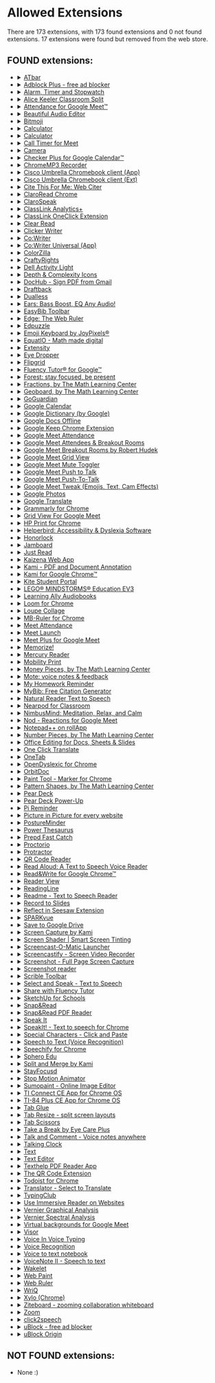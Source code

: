 # Allowed Extensions
There are 173 extensions, with 173 found extensions and 0 not found extensions. 17 extensions were found but removed from the web store.

## FOUND extensions:

- <details>
  <summary><a target="_blank" rel="noopener noreferrer" href="https://chrome.google.com/webstore/detail/atbar/lihjlachbdicbhpalgegcgknkbmjhicl">ATbar</a></summary>

  Accessibility toolbar
  </details>

- <details>
  <summary><a target="_blank" rel="noopener noreferrer" href="https://chrome.google.com/webstore/detail/adblock-plus-free-ad-bloc/cfhdojbkjhnklbpkdaibdccddilifddb">Adblock Plus - free ad blocker</a></summary>

  Block YouTube™ ads, pop-ups & fight malware!
  </details>

- <details>
  <summary><a target="_blank" rel="noopener noreferrer" href="https://chrome.google.com/webstore/detail/alarm-timer-and-stopwatch/jgpddkifkljmnfahlaofmjdeempjbpke">Alarm, Timer and Stopwatch</a></summary>

  A powerful alarm extension that supports multiple timers and stopwatches with five to ten-minute snooze.
  </details>

- <details>
  <summary><a target="_blank" rel="noopener noreferrer" href="https://chrome.google.com/webstore/detail/alice-keeler-classroom-sp/ifkgpacemihiplnocjocpgmoiefcojik">Alice Keeler Classroom Split</a></summary>

  Have your students install this extension to allow students to have their Google Classroom directions side by side with their work
  </details>

- <details>
  <summary><a target="_blank" rel="noopener noreferrer" href="https://chrome.google.com/webstore/detail/attendance-for-google-mee/fdnipcdebaagjpicpbkildmcefflobhn">Attendance for Google Meet™</a></summary>

  Simple way to take attendance on Google Meet™
  </details>

- <details>
  <summary><a target="_blank" rel="noopener noreferrer" href="https://chrome.google.com/webstore/detail/beautiful-audio-editor/okiblndpcefmebnkjnjfplijnelbcjmm">Beautiful Audio Editor</a></summary>

  The in-browser, multi-track audio editor for Desktop and mobile. Make podcasts, mixes, and more.
  </details>

- <details>
  <summary><a target="_blank" rel="noopener noreferrer" href="https://chrome.google.com/webstore/detail/bitmoji/bfgdeiadkckfbkeigkoncpdieiiefpig">Bitmoji</a></summary>

  Use Bitmoji anywhere on web!
  </details>

- <details>
  <summary><a target="_blank" rel="noopener noreferrer" href="https://chrome.google.com/webstore/detail/calculator/hcpbdjanfepobbkbnhmalalmfdmikmbe">Calculator</a></summary>

  A simple calculator that remembers your last calculation. You can close it at any time and reopen it without losing your work.
  </details>

- <details>
  <summary><a target="_blank" rel="noopener noreferrer" href="https://chrome.google.com/webstore/detail/calculator/joodangkbfjnajiiifokapkpmhfnpleo">Calculator</a></summary>

  A calculator with 29-functions for basic arithmetic, algebra, trigonometry and discrete math.…
  </details>

- <details>
  <summary><a target="_blank" rel="noopener noreferrer" href="https://chrome.google.com/webstore/detail/call-timer-for-meet/pappcjmimkmjekiaiedkhfogpclanicb">Call Timer for Meet</a></summary>

  This extension add a timer in your Meet calls.
  </details>

- <details>
  <summary><a target="_blank" rel="noopener noreferrer" href="https://chrome.google.com/webstore/detail/camera/hfhhnacclhffhdffklopdkcgdhifgngh">Camera</a></summary>

  Take photos and record videos with your camera.
  </details>

- <details>
  <summary><a target="_blank" rel="noopener noreferrer" href="https://chrome.google.com/webstore/detail/checker-plus-for-google-c/hkhggnncdpfibdhinjiegagmopldibha">Checker Plus for Google Calendar™</a></summary>

  See your next events, get meeting notifications and snooze events without opening the Google Calendar page!
  </details>

- <details>
  <summary><a target="_blank" rel="noopener noreferrer" href="https://chrome.google.com/webstore/detail/chromemp3-recorder/iipifbplbkfglpemmbhmaijjlknkaiih">ChromeMP3 Recorder</a></summary>

  A free voice recording app that dramatically simplifies the task of recording spoken responses in language instruction and testing.
  </details>

- <details>
  <summary><a target="_blank" rel="noopener noreferrer" href="https://chrome.google.com/webstore/detail/cisco-umbrella-chromebook/cpnjigmgeapagmdimmoenaghmhilodfg">Cisco Umbrella Chromebook client (App)</a></summary>

  Cisco Umbrella Chromebook client protects users by blocking malicious requests and helps admins to filter in-appropriate domains.
  </details>

- <details>
  <summary><a target="_blank" rel="noopener noreferrer" href="https://chrome.google.com/webstore/detail/cisco-umbrella-chromebook/jcdhmojfecjfmbdpchihbeilohgnbdci">Cisco Umbrella Chromebook client (Ext)</a></summary>

  Cisco Umbrella Chromebook client protects users by blocking malicious requests and helps admins to filter in-appropriate domains.
  </details>

- <details>
  <summary><a target="_blank" rel="noopener noreferrer" href="https://chrome.google.com/webstore/detail/cite-this-for-me-web-cite/nnnmhgkokpalnmbeighfomegjfkklkle">Cite This For Me: Web Citer</a></summary>

  Automatically create website citations in the APA, MLA, Chicago, or Harvard referencing styles at the click of a button.
  </details>

- <details>
  <summary><a target="_blank" rel="noopener noreferrer" href="https://chrome.google.com/webstore/detail/claroread-chrome/ifgehbglgmidafhhdcopacejknmcmhcd">ClaroRead Chrome</a></summary>

  Speaks aloud text in web pages
  </details>

- <details>
  <summary><a target="_blank" rel="noopener noreferrer" href="https://chrome.google.com/webstore/detail/clarospeak/fblbeibikalffoohjpiojmpmmndpkeii">ClaroSpeak</a></summary>

  A simple text-to-speech reader with editing, proofing, speaking dictionary, color changing and word prediction.
  </details>

- <details>
  <summary><a target="_blank" rel="noopener noreferrer" href="https://chrome.google.com/webstore/detail/classlink-analytics+/ihidolefpgnimlmgfljonacidpkmbhcl">ClassLink Analytics+</a></summary>

  Collects usage data from school-managed devices or accounts for district administrative analytics.
  </details>

- <details>
  <summary><a target="_blank" rel="noopener noreferrer" href="https://chrome.google.com/webstore/detail/classlink-oneclick-extens/jgfbgkjjlonelmpenhpfeeljjlcgnkpe">ClassLink OneClick Extension</a></summary>

  ClassLink OneClick Extension
  </details>

- <details>
  <summary><a target="_blank" rel="noopener noreferrer" href="https://chrome.google.com/webstore/detail/clear-read/kpipjgdapccmpkgipfikeajoopjbcgam">Clear Read</a></summary>

  Immersive reading mode
  </details>

- <details>
  <summary><a target="_blank" rel="noopener noreferrer" href="https://chrome.google.com/webstore/detail/clicker-writer/egafnampmliponcnbihdbmdblmfgfhac">Clicker Writer</a></summary>

  Develop students’ writing skills and build struggling writers’ confidence with Clicker Writer - the writing tool that provides…
  </details>

- <details>
  <summary><a target="_blank" rel="noopener noreferrer" href="https://chrome.google.com/webstore/detail/cowriter/ifajfiofeifbbhbionejdliodenmecna">Co:Writer</a></summary>

  Word prediction that is grammar smart and inventive spelling aware. Speech recognition allows you to speak it, and we'll write it.
  </details>

- <details>
  <summary><a target="_blank" rel="noopener noreferrer" href="https://chrome.google.com/webstore/detail/cowriter-universal-app/lahlmdogjpblkonckkgbljegkiijjbag">Co:Writer Universal (App)</a></summary>

  Word prediction that is grammar smart and inventive spelling aware. Speech recognition allows you to speak it, and we'll write it.
  </details>

- <details>
  <summary><a target="_blank" rel="noopener noreferrer" href="https://chrome.google.com/webstore/detail/colorzilla/bhlhnicpbhignbdhedgjhgdocnmhomnp">ColorZilla</a></summary>

  Advanced Eyedropper, Color Picker, Gradient Generator and other colorful goodies
  </details>

- <details>
  <summary><a target="_blank" rel="noopener noreferrer" href="https://chrome.google.com/webstore/detail/craftyrights/nlbijchkgbnfcjliaplbphhehaalgild">CraftyRights</a></summary>

  Forces all Google Image searches to be for images free of copyright restrictions
  </details>

- <details>
  <summary><a target="_blank" rel="noopener noreferrer" href="https://chrome.google.com/webstore/detail/dell-activity-light/klhphccnhmdlnljpdljjhehlmplnmini">Dell Activity Light</a></summary>

  control the LED light on Dell chromebook
  </details>

- <details>
  <summary><a target="_blank" rel="noopener noreferrer" href="https://chrome.google.com/webstore/detail/depth-complexity-icons/ddceffbchnkibcdnbpfjollegnegcjlj">Depth & Complexity Icons</a></summary>

  Quick launch Depth & Complexity Icons
  </details>

- <details>
  <summary><a target="_blank" rel="noopener noreferrer" href="https://www.crx4chrome.com/extensions/mjgcgnfikekladnkhnimljcalfibijha">DocHub - Sign PDF from Gmail</a></summary>

  Sign and edit PDF documents
  </details>

- <details>
  <summary><a target="_blank" rel="noopener noreferrer" href="https://chrome.google.com/webstore/detail/draftback/nnajoiemfpldioamchanognpjmocgkbg">Draftback</a></summary>

  The archaeology of great writing
  </details>

- <details>
  <summary><a target="_blank" rel="noopener noreferrer" href="https://chrome.google.com/webstore/detail/dualless/bgdpkilkheacbboffppjgceiplijhfpd">Dualless</a></summary>

  Dualless - For those who don't have dual monitor.
  </details>

- <details>
  <summary><a target="_blank" rel="noopener noreferrer" href="https://chrome.google.com/webstore/detail/ears-bass-boost-eq-any-au/nfdfiepdkbnoanddpianalelglmfooik">Ears: Bass Boost, EQ Any Audio!</a></summary>

  EQ any audio you find on the web, live! Crank the bass, dim the highs, up the vocals: all with Ears!
  </details>

- <details>
  <summary><a target="_blank" rel="noopener noreferrer" href="https://chrome.google.com/webstore/detail/easybib-toolbar/hmffdimoneaieldiddcmajhbjijmnggi">EasyBib Toolbar</a></summary>

  Cite web sites with one click using the EasyBib Toolbar and receive advice on the credibility of the web site you're citing.
  </details>

- <details>
  <summary><a target="_blank" rel="noopener noreferrer" href="https://chrome.google.com/webstore/detail/edge-the-web-ruler/njlkegdphefeellhaongiopcfgcinikh">Edge: The Web Ruler</a></summary>

  Edge is an on-screen ruler that supports multiple units, horizontal & vertical orientation, and looks like a native application.
  </details>

- <details>
  <summary><a target="_blank" rel="noopener noreferrer" href="https://chrome.google.com/webstore/detail/edpuzzle/oligonmocnihangdjlloenpndnniikol">Edpuzzle</a></summary>

  Adds an Edpuzzle button next to YouTube™ videos to quickly start editing them in Edpuzzle
  </details>

- <details>
  <summary><a target="_blank" rel="noopener noreferrer" href="https://chrome.google.com/webstore/detail/emoji-keyboard-by-joypixe/ipdjnhgkpapgippgcgkfcbpdpcgifncb">Emoji Keyboard by JoyPixels®</a></summary>

  The world's leading emoji keyboard for Chrome. Now Unicode 13.1 compatible!
  </details>

- <details>
  <summary><a target="_blank" rel="noopener noreferrer" href="https://chrome.google.com/webstore/detail/equatio-math-made-digital/hjngolefdpdnooamgdldlkjgmdcmcjnc">EquatIO - Math made digital</a></summary>

  Easily create mathematical equations, formulas and quizzes. Intuitively type or handwrite, with no tricky math code to learn.
  </details>

- <details>
  <summary><a target="_blank" rel="noopener noreferrer" href="https://chrome.google.com/webstore/detail/extensity/jjmflmamggggndanpgfnpelongoepncg">Extensity</a></summary>

  Quickly enable/disable Google Chrome extensions
  </details>

- <details>
  <summary><a target="_blank" rel="noopener noreferrer" href="https://chrome.google.com/webstore/detail/eye-dropper/hmdcmlfkchdmnmnmheododdhjedfccka">Eye Dropper</a></summary>

  Eye Dropper is open source extension which allows you to pick colors from web pages, color picker and your personal color history.
  </details>

- <details>
  <summary><a target="_blank" rel="noopener noreferrer" href="https://chrome.google.com/webstore/detail/flipgrid/nijejdnikeoaldbcboagjlibadkabiae">Flipgrid</a></summary>

  Easily access Flipgrid from any browser window.
  </details>

- <details>
  <summary><a target="_blank" rel="noopener noreferrer" href="https://chrome.google.com/webstore/detail/fluency-tutor%C2%AE-for-google/ejajakfhhhhkifioabcekjjlhpoiijfa">Fluency Tutor® for Google™</a></summary>

  Fluency Tutor® for Google™ helps busy teachers bring struggling readers up to speed.
  </details>

- <details>
  <summary><a target="_blank" rel="noopener noreferrer" href="https://chrome.google.com/webstore/detail/forest-stay-focused-be-pr/kjacjjdnoddnpbbcjilcajfhhbdhkpgk">Forest: stay focused, be present</a></summary>

  Stay focused in a pleasant way.
  </details>

- <details>
  <summary><a target="_blank" rel="noopener noreferrer" href="https://chrome.google.com/webstore/detail/fractions-by-the-math-lea/ggebicodjlnlcnlnfmbnhihkmoblhmio">Fractions, by The Math Learning Center</a></summary>

  Fractions lets students use a bar or circle to represent fractions.
  </details>

- <details>
  <summary><a target="_blank" rel="noopener noreferrer" href="https://chrome.google.com/webstore/detail/geoboard-by-the-math-lear/gaakmmdiopnmcenkojohldanladpajak">Geoboard, by The Math Learning Center</a></summary>

  Geoboard is a tool for exploring a variety of mathematical topics introduced in the elementary and middle grades.
  </details>

- <details>
  <summary><a target="_blank" rel="noopener noreferrer" href="https://github.com/getsentry/sentry-javascript/issues/2210#issuecomment-716943611">GoGuardian</a></summary>

  Unlisted HTML content blocker and manager for GoGuardian
  </details>

- <details>
  <summary><a target="_blank" rel="noopener noreferrer" href="https://www.crx4chrome.com/extensions/gmbgaklkmjakoegficnlkhebmhkjfich">Google Calendar</a></summary>

  Quick overview of your Google Calendar with one-click access to locations & documents
  </details>

- <details>
  <summary><a target="_blank" rel="noopener noreferrer" href="https://chrome.google.com/webstore/detail/google-dictionary-by-goog/mgijmajocgfcbeboacabfgobmjgjcoja">Google Dictionary (by Google)</a></summary>

  View definitions easily as you browse the web.
  </details>

- <details>
  <summary><a target="_blank" rel="noopener noreferrer" href="https://chrome.google.com/webstore/detail/google-docs-offline/ghbmnnjooekpmoecnnnilnnbdlolhkhi">Google Docs Offline</a></summary>

  Edit, create, and view your documents, spreadsheets, and presentations — all without internet access.
  </details>

- <details>
  <summary><a target="_blank" rel="noopener noreferrer" href="https://chrome.google.com/webstore/detail/google-keep-chrome-extens/lpcaedmchfhocbbapmcbpinfpgnhiddi">Google Keep Chrome Extension</a></summary>

  Save to Google Keep in a single click!
  </details>

- <details>
  <summary><a target="_blank" rel="noopener noreferrer" href="https://www.crx4chrome.com/extensions/fkdjflnaggakjamjkmimcofefhppfljd">Google Meet Attendance</a></summary>

  A simple(r) way to record who attended a Google Meet session
  </details>

- <details>
  <summary><a target="_blank" rel="noopener noreferrer" href="https://chrome.google.com/webstore/detail/google-meet-attendees-bre/olmgpgbhojeoalaimckcpgkadjkejacl">Google Meet Attendees & Breakout Rooms</a></summary>

  Easily get everyone attending a Google Meet and compare them to a list, create groups and more
  </details>

- <details>
  <summary><a target="_blank" rel="noopener noreferrer" href="https://chrome.google.com/webstore/detail/google-meet-breakout-room/kogfdlbehkaeoafmgaecphlnhohpabig">Google Meet Breakout Rooms by Robert Hudek</a></summary>

  Completely Free and your Data is Private. Google Classroom integration, Slider Control, Nicknames, Help tutorials
  </details>

- <details>
  <summary><a target="_blank" rel="noopener noreferrer" href="https://chrome.google.com/webstore/detail/google-meet-grid-view/kklailfgofogmmdlhgmjgenehkjoioip">Google Meet Grid View</a></summary>

  Adds a toggle to use a grid layout in Google Meets
  </details>

- <details>
  <summary><a target="_blank" rel="noopener noreferrer" href="https://chrome.google.com/webstore/detail/google-meet-mute-toggler/fkdppolbkpdoebdhflolnnkeiaoblfjc">Google Meet Mute Toggler</a></summary>

  For muting and unmuting Google Meet from the extension icon.
  </details>

- <details>
  <summary><a target="_blank" rel="noopener noreferrer" href="https://chrome.google.com/webstore/detail/google-meet-push-to-talk/lmbeadglfeffhemaffjdgfbgmiggafkg">Google Meet Push to Talk</a></summary>

  Enable push to talk functionality in Google Meet
  </details>

- <details>
  <summary><a target="_blank" rel="noopener noreferrer" href="https://chrome.google.com/webstore/detail/google-meet-push-to-talk/pgpidfocdapogajplhjofamgeboonmmj">Google Meet Push-To-Talk</a></summary>

  Hold <space> in Google Meet to talk instead of fumbling around trying to mute and unmute
  </details>

- <details>
  <summary><a target="_blank" rel="noopener noreferrer" href="https://chrome.google.com/webstore/detail/google-meet-tweak-emojis/dakebdbeofhmlnmjlmhjdmmjmfohiicn">Google Meet Tweak (Emojis, Text, Cam Effects)</a></summary>

  Send emojis, Text Overlay, Cam Effects and layout tweaks in Google Meet + record meetings with Zoomcorder
  </details>

- <details>
  <summary><a target="_blank" rel="noopener noreferrer" href="https://www.crx4chrome.com/extensions/hcglmfcclpfgljeaiahehebeoaiicbko">Google Photos</a></summary>

  Store, search, and share a lifetime of photos
  </details>

- <details>
  <summary><a target="_blank" rel="noopener noreferrer" href="https://chrome.google.com/webstore/detail/google-translate/aapbdbdomjkkjkaonfhkkikfgjllcleb">Google Translate</a></summary>

  View translations easily as you browse the web. By the Google Translate team.
  </details>

- <details>
  <summary><a target="_blank" rel="noopener noreferrer" href="https://chrome.google.com/webstore/detail/grammarly-for-chrome/kbfnbcaeplbcioakkpcpgfkobkghlhen">Grammarly for Chrome</a></summary>

  Write your best with Grammarly for Chrome.
  </details>

- <details>
  <summary><a target="_blank" rel="noopener noreferrer" href="https://chrome.google.com/webstore/detail/grid-view-for-google-meet/mbehpgfjageeapmbabpkdlcmdkggabal">Grid View For Google Meet</a></summary>

  Adds a toggle to use a grid layout in Google Meets
  </details>

- <details>
  <summary><a target="_blank" rel="noopener noreferrer" href="https://www.crx4chrome.com/extensions/cjanmonomjogheabiocdamfpknlpdehm">HP Print for Chrome</a></summary>

  Easy printing on your HP printers
  </details>

- <details>
  <summary><a target="_blank" rel="noopener noreferrer" href="https://chrome.google.com/webstore/detail/helperbird-accessibility/ahmapmilbkfamljbpgphfndeemhnajme">Helperbird: Accessibility & Dyslexia Software</a></summary>

  Over 32 accessibility & productivity features built to help with reading and writing on the web, in class, at work, or at home.
  </details>

- <details>
  <summary><a target="_blank" rel="noopener noreferrer" href="https://chrome.google.com/webstore/detail/honorlock/hnbmpkmhjackfpkpcbapafmpepgmmddc">Honorlock</a></summary>

  Honorlock Chrome Extension
  </details>

- <details>
  <summary><a target="_blank" rel="noopener noreferrer" href="https://chrome.google.com/webstore/detail/jamboard/ihacalceahhliihnhclmjjghadnhhnoc">Jamboard</a></summary>

  Create and edit Jams
  </details>

- <details>
  <summary><a target="_blank" rel="noopener noreferrer" href="https://chrome.google.com/webstore/detail/just-read/dgmanlpmmkibanfdgjocnabmcaclkmod">Just Read</a></summary>

  A feature-packed, customizable reader extension.
  </details>

- <details>
  <summary><a target="_blank" rel="noopener noreferrer" href="https://chrome.google.com/webstore/detail/kaizena-web-app/lhiccpgcnopcjjdobhoddnplkebplfaj">Kaizena Web App</a></summary>

  Fast, high quality feedback on student work
  </details>

- <details>
  <summary><a target="_blank" rel="noopener noreferrer" href="https://chrome.google.com/webstore/detail/kami-pdf-and-document-ann/iljojpiodmlhoehoecppliohmplbgeij">Kami - PDF and Document Annotation</a></summary>

  Best PDF and Document Annotation and Markup Tool. Works with Google Drive and Google Classroom
  </details>

- <details>
  <summary><a target="_blank" rel="noopener noreferrer" href="https://chrome.google.com/webstore/detail/kami-for-google-chrome/ecnphlgnajanjnkcmbpancdjoidceilk">Kami for Google Chrome™</a></summary>

  World's #1 digital classroom tool with complete assignment workflow. Annotate and transform any document.
  </details>

- <details>
  <summary><a target="_blank" rel="noopener noreferrer" href="https://chrome.google.com/webstore/detail/kite-student-portal/dfbmcelmchhnfkmpccoabeplnmdljeod">Kite Student Portal</a></summary>

  Does your organization use Kite to administer assessments? Download the Kite Student Portal to set up your Chromebook for testing.…
  </details>

- <details>
  <summary><a target="_blank" rel="noopener noreferrer" href="https://www.crx4chrome.com/extensions/jhnhfnolmcleankdkhfklakpchnccipg">LEGO® MINDSTORMS® Education EV3</a></summary>

  The LEGO® MINDSTORMS® Education EV3 Programming App simplifies student access to, and promotes their engagement with, STEM subjects.
  </details>

- <details>
  <summary><a target="_blank" rel="noopener noreferrer" href="https://chrome.google.com/webstore/detail/learning-ally-audiobooks/gdicnpbaekbefjanokchpfhnaphfnphl">Learning Ally Audiobooks</a></summary>

  Access the largest human-narrated audiobook library, including key features for students with print disabilities
  </details>

- <details>
  <summary><a target="_blank" rel="noopener noreferrer" href="https://chrome.google.com/webstore/detail/loom-for-chrome/liecbddmkiiihnedobmlmillhodjkdmb">Loom for Chrome</a></summary>

  Video messaging for work.
  </details>

- <details>
  <summary><a target="_blank" rel="noopener noreferrer" href="https://chrome.google.com/webstore/detail/loupe-collage/bhaonknplhhecdgjpphnooeomecgipkc">Loupe Collage</a></summary>

  Shape your photos the way you want in seconds
  </details>

- <details>
  <summary><a target="_blank" rel="noopener noreferrer" href="https://www.crx4chrome.com/extensions/amljbooecondkehcjahklnjokfohkfnk">MB-Ruler for Chrome</a></summary>

  MB-Ruler is an overlay to measure distances and angels on web sites
  </details>

- <details>
  <summary><a target="_blank" rel="noopener noreferrer" href="https://chrome.google.com/webstore/detail/meet-attendance/nenibigflkdikhamlnekfppbganmojlg">Meet Attendance</a></summary>

  Collect attendance in a Google Sheet from a Google Meet.
  </details>

- <details>
  <summary><a target="_blank" rel="noopener noreferrer" href="https://www.crx4chrome.com/extensions/bodmohodbngeodeekalegahdacbinaic">Meet Launch</a></summary>

  An extension that gives you quick access to Google Meet
  </details>

- <details>
  <summary><a target="_blank" rel="noopener noreferrer" href="https://chrome.google.com/webstore/detail/meet-plus-for-google-meet/lbfjgknkjfjmnjdgdhbbmmbkoddgpdoc">Meet Plus for Google Meet</a></summary>

  Breakout rooms,attendance,dark mode,chat,emojis,reward points,quiz,poll,file sharing,stickies,many more features for Google Meet
  </details>

- <details>
  <summary><a target="_blank" rel="noopener noreferrer" href="https://chrome.google.com/webstore/detail/memorize/jfiakckbklmccchjegnnojbalafebakb">Memorize!</a></summary>

  A lightweight extension that helps you to learn / memorize given answers to given questions.
  </details>

- <details>
  <summary><a target="_blank" rel="noopener noreferrer" href="https://chrome.google.com/webstore/detail/mercury-reader/oknpjjbmpnndlpmnhmekjpocelpnlfdi">Mercury Reader</a></summary>

  Mercury Reader - Clear away the clutter from all of your articles. Instantly.
  </details>

- <details>
  <summary><a target="_blank" rel="noopener noreferrer" href="https://chrome.google.com/webstore/detail/mobility-print/alhngdkjgnedakdlnamimgfihgkmenbh">Mobility Print</a></summary>

  Mobility Print
  </details>

- <details>
  <summary><a target="_blank" rel="noopener noreferrer" href="https://chrome.google.com/webstore/detail/money-pieces-by-the-math/bkidjlafelhjjkdhlbmbpneaofghikcg">Money Pieces, by The Math Learning Center</a></summary>

  Visualize and understand money values and relationships
  </details>

- <details>
  <summary><a target="_blank" rel="noopener noreferrer" href="https://chrome.google.com/webstore/detail/mote-voice-notes-feedback/ajphlblkfpppdpkgokiejbjfohfohhmk">Mote: voice notes & feedback</a></summary>

  Mote - fast, friendly voice messaging
  </details>

- <details>
  <summary><a target="_blank" rel="noopener noreferrer" href="https://chrome.google.com/webstore/detail/my-homework-reminder/jkfnehckplkpicbhiajnggoendjcendc">My Homework Reminder</a></summary>

  This extension helps students keep track of assignments and due dates.
  </details>

- <details>
  <summary><a target="_blank" rel="noopener noreferrer" href="https://chrome.google.com/webstore/detail/mybib-free-citation-gener/phidhnmbkbkbkbknhldmpmnacgicphkf">MyBib: Free Citation Generator</a></summary>

  Automatically create APA style, MLA format, and Harvard referencing style citations with our citation generator add-on for Chrome.
  </details>

- <details>
  <summary><a target="_blank" rel="noopener noreferrer" href="https://chrome.google.com/webstore/detail/natural-reader-text-to-sp/kohfgcgbkjodfcfkcackpagifgbcmimk">Natural Reader Text to Speech</a></summary>

  Listen to webpages, PDF, Email, Google Docs, or any other web content.
  </details>

- <details>
  <summary><a target="_blank" rel="noopener noreferrer" href="https://chrome.google.com/webstore/detail/nearpod-for-classroom/gcoekeoenehjmndhkdnoomdjeaclkhbe">Nearpod for Classroom</a></summary>

  Access your Nearpod Library and assign Live and Student-Paced lessons directly to Google Classroom.
  </details>

- <details>
  <summary><a target="_blank" rel="noopener noreferrer" href="https://chrome.google.com/webstore/detail/nimbusmind-meditation-rel/accebjobnljiehcaocahignlanfnfkcc">NimbusMind: Meditation, Relax, and Calm</a></summary>

  Learn how to meditate, mindfulness, stress less. Nature sounds, live wallpapers and more.
  </details>

- <details>
  <summary><a target="_blank" rel="noopener noreferrer" href="https://www.crx4chrome.com/extensions/oikgofeboedgfkaacpfepbfmgdalabej">Nod - Reactions for Google Meet</a></summary>

  Quick emoji reactions for muted team members
  </details>

- <details>
  <summary><a target="_blank" rel="noopener noreferrer" href="https://chrome.google.com/webstore/detail/notepad++-on-rollapp/chnhdkjgpeonhdlilkjhhbahbciplhae">Notepad++ on rollApp</a></summary>

  Powerfull text editor for developers. Powered by rollApp.
  </details>

- <details>
  <summary><a target="_blank" rel="noopener noreferrer" href="https://chrome.google.com/webstore/detail/number-pieces-by-the-math/fhcpnppigjdhghbohcbogmmhmfkobgbm">Number Pieces, by The Math Learning Center</a></summary>

  Visualize and understand number values and relationships
  </details>

- <details>
  <summary><a target="_blank" rel="noopener noreferrer" href="https://chrome.google.com/webstore/detail/office-editing-for-docs-s/gbkeegbaiigmenfmjfclcdgdpimamgkj">Office Editing for Docs, Sheets & Slides</a></summary>

  View and edit Microsoft Word, Excel, and PowerPoint files with Google Docs, Sheets, and Slides
  </details>

- <details>
  <summary><a target="_blank" rel="noopener noreferrer" href="https://www.crx4chrome.com/extensions/anhjddeakbabimdgmonfbnpbainknbfa">One Click Translate</a></summary>

  Translate your selected text with Google Translate in one click. Translation in a simplest way.
  </details>

- <details>
  <summary><a target="_blank" rel="noopener noreferrer" href="https://chrome.google.com/webstore/detail/onetab/chphlpgkkbolifaimnlloiipkdnihall">OneTab</a></summary>

  Save up to 95% memory and reduce tab clutter
  </details>

- <details>
  <summary><a target="_blank" rel="noopener noreferrer" href="https://chrome.google.com/webstore/detail/opendyslexic-for-chrome/cdnapgfjopgaggbmfgbiinmmbdcglnam">OpenDyslexic for Chrome</a></summary>

  Format pages using the OpenDyslexic font and low contrast help
  </details>

- <details>
  <summary><a target="_blank" rel="noopener noreferrer" href="https://chrome.google.com/webstore/detail/orbitdoc/feepmdlmhplaojabeoecaobfmibooaid">OrbitDoc</a></summary>

  Create, convert, connect: take your digital documents to the next level with OrbitDoc.
  </details>

- <details>
  <summary><a target="_blank" rel="noopener noreferrer" href="https://www.crx4chrome.com/extensions/ghjhkcjbojpgiebboplfidlbapdpgihn">Paint Tool - Marker for Chrome</a></summary>

  Draw anything right on websites in real time and taking a screenshot!
  </details>

- <details>
  <summary><a target="_blank" rel="noopener noreferrer" href="https://chrome.google.com/webstore/detail/pattern-shapes-by-the-mat/moheohlmdhjkibapcidpmdponeaefnoi">Pattern Shapes, by The Math Learning Center</a></summary>

  Students use Pattern Shapes to explore geometry and fractions, create their own designs, or fill in outlines.
  </details>

- <details>
  <summary><a target="_blank" rel="noopener noreferrer" href="https://chrome.google.com/webstore/detail/pear-deck/dnloadmamaeibnaadmfdfelflmmnbajd">Pear Deck</a></summary>

  Interactive presentations and formative assessments to engage every student in your room, every day!
  </details>

- <details>
  <summary><a target="_blank" rel="noopener noreferrer" href="https://chrome.google.com/webstore/detail/pear-deck-power-up/paijmjmfnjcbjlimjeminlepannmimbi">Pear Deck Power-Up</a></summary>

  Ensures that videos, animations, and GIFs embedded in your Pear Deck slides play at full resolution—exactly the way they should!
  </details>

- <details>
  <summary><a target="_blank" rel="noopener noreferrer" href="https://chrome.google.com/webstore/detail/pi-reminder/lflhpoaghkcebhmikolpdhdikknpmbod">Pi Reminder</a></summary>

  Task Management and Reminders for organized individuals, friends, family and teams
  </details>

- <details>
  <summary><a target="_blank" rel="noopener noreferrer" href="https://www.crx4chrome.com/extensions/hepbieccgbieoeaigepkojmogpkjfpin">Picture in Picture for every website</a></summary>

  Watch videos using Picture-in-Picture mode(Floating Video Player). Support all kinds of video websites.
  </details>

- <details>
  <summary><a target="_blank" rel="noopener noreferrer" href="https://chrome.google.com/webstore/detail/postureminder/dkmkfopiihabelocpelofchappjjnpkm">PostureMinder</a></summary>

  Reminds you to sit up straight with pop-up notifications at specified time intervals.
  </details>

- <details>
  <summary><a target="_blank" rel="noopener noreferrer" href="https://chrome.google.com/webstore/detail/power-thesaurus/hhnjkanigjoiglnlopahbbjdbfhkndjk">Power Thesaurus</a></summary>

  Use the power of synonyms by button in toolbar, right-click or by word selection on any page.
  </details>

- <details>
  <summary><a target="_blank" rel="noopener noreferrer" href="https://chrome.google.com/webstore/detail/prepd-fast-catch/giahjhmjbiiopleefbmlmjfaafdihidd">Prepd Fast Catch</a></summary>

  Prepd Chrome extension for catching articles
  </details>

- <details>
  <summary><a target="_blank" rel="noopener noreferrer" href="https://chrome.google.com/webstore/detail/proctorio/fpmapakogndmenjcfoajifaaonnkpkei">Proctorio</a></summary>

  Secure Exam Proctor
  </details>

- <details>
  <summary><a target="_blank" rel="noopener noreferrer" href="https://chrome.google.com/webstore/detail/protractor/kpjldaeddnfokhmgdlmpdlecmobaonnj">Protractor</a></summary>

  Easily measure angles in your browser window.
  </details>

- <details>
  <summary><a target="_blank" rel="noopener noreferrer" href="https://chrome.google.com/webstore/detail/qr-code-reader/likadllkkidlligfcdhfnnbkjigdkmci">QR Code Reader</a></summary>

  A chrome extension for reading QR code from webpage.
  </details>

- <details>
  <summary><a target="_blank" rel="noopener noreferrer" href="https://chrome.google.com/webstore/detail/read-aloud-a-text-to-spee/hdhinadidafjejdhmfkjgnolgimiaplp">Read Aloud: A Text to Speech Voice Reader</a></summary>

  Read aloud the current web-page article with one click, using text to speech (TTS). Supports 40+ languages.
  </details>

- <details>
  <summary><a target="_blank" rel="noopener noreferrer" href="https://chrome.google.com/webstore/detail/readwrite-for-google-chro/inoeonmfapjbbkmdafoankkfajkcphgd">Read&Write for Google Chrome™</a></summary>

  Boost reading and writing confidence across all types of content and devices, in class, at work, and at home!
  </details>

- <details>
  <summary><a target="_blank" rel="noopener noreferrer" href="https://chrome.google.com/webstore/detail/reader-view/ecabifbgmdmgdllomnfinbmaellmclnh">Reader View</a></summary>

  Strips away clutter like buttons, background images, and changes the page's text size, contrast and layout for better readability
  </details>

- <details>
  <summary><a target="_blank" rel="noopener noreferrer" href="https://chrome.google.com/webstore/detail/readingline/bedndhimamenfipaocmhcpcickamhfnm">ReadingLine</a></summary>

  Acts as a reading ruler, helping to keep an eye on a line of text with a mouse.
  </details>

- <details>
  <summary><a target="_blank" rel="noopener noreferrer" href="https://chrome.google.com/webstore/detail/readme-text-to-speech-rea/npdkkcjlmhcnnaoobfdjndibfkkhhdfn">Readme - Text to Speech Reader</a></summary>

  Turn text into lifelike speech. Readme can read aloud the content of any web pages, pdfs & ebooks with natural sounding voices.
  </details>

- <details>
  <summary><a target="_blank" rel="noopener noreferrer" href="https://chrome.google.com/webstore/detail/record-to-slides/kopibndpljhghelmnmokfbfkgdhnihip">Record to Slides</a></summary>

  Record videos and automatically load them into the slide you are on.
  </details>

- <details>
  <summary><a target="_blank" rel="noopener noreferrer" href="https://chrome.google.com/webstore/detail/reflect-in-seesaw-extensi/lhgiigkiddoalobhmmcpdhddlccindjj">Reflect in Seesaw Extension</a></summary>

  Give students a quick way to bring work from any website into Seesaw for added layers of creative thinking and reflection.
  </details>

- <details>
  <summary><a target="_blank" rel="noopener noreferrer" href="https://chrome.google.com/webstore/detail/sparkvue/iimbdmgkimpbhimdjnmiffmeefbppijo">SPARKvue</a></summary>

  SPARKvue Chrome App
  </details>

- <details>
  <summary><a target="_blank" rel="noopener noreferrer" href="https://chrome.google.com/webstore/detail/save-to-google-drive/gmbmikajjgmnabiglmofipeabaddhgne">Save to Google Drive</a></summary>

  Save web content or screen capture directly to Google Drive.
  </details>

- <details>
  <summary><a target="_blank" rel="noopener noreferrer" href="https://chrome.google.com/webstore/detail/screen-capture-by-kami/jkahddofhbcgdndobkkhbhggjjmcoiel">Screen Capture by Kami</a></summary>

  Kami desktop extension for video annotations
  </details>

- <details>
  <summary><a target="_blank" rel="noopener noreferrer" href="https://chrome.google.com/webstore/detail/screen-shader-smart-scree/fmlboobidmkelggdainpknloccojpppi">Screen Shader | Smart Screen Tinting</a></summary>

  Shades Chrome to a soothing orange color to decrease eye-strain, eye fatigue and to appease your brain's day/night cycle.
  </details>

- <details>
  <summary><a target="_blank" rel="noopener noreferrer" href="https://chrome.google.com/webstore/detail/screencast-o-matic-launch/eefedolmcildfckjamddopaplfiiankl">Screencast-O-Matic Launcher</a></summary>

  Launch Screencast-O-Matic tools from your Chrome browser!
  </details>

- <details>
  <summary><a target="_blank" rel="noopener noreferrer" href="https://chrome.google.com/webstore/detail/screencastify-screen-vide/mmeijimgabbpbgpdklnllpncmdofkcpn">Screencastify - Screen Video Recorder</a></summary>

  The #1 screen recorder for Chrome. Capture, edit and share videos in seconds.
  </details>

- <details>
  <summary><a target="_blank" rel="noopener noreferrer" href="https://www.crx4chrome.com/extensions/ejkbkgbliokmbblkklofdehalgbplkfg">Screenshot - Full Page Screen Capture</a></summary>

  Full page screenshot, capture visible content of a tab, save screenshots in PDF, PNG or copy to the clipboard.
  </details>

- <details>
  <summary><a target="_blank" rel="noopener noreferrer" href="https://chrome.google.com/webstore/detail/screenshot-reader/enfolipbjmnmleonhhebhalojdpcpdoo">Screenshot reader</a></summary>

  Screenshot reading support for Read&Write for Google Chrome™
  </details>

- <details>
  <summary><a target="_blank" rel="noopener noreferrer" href="https://chrome.google.com/webstore/detail/scrible-toolbar/lijhjhlnfifgoabbihoobnfapogkcjgk">Scrible Toolbar</a></summary>

  Smarter Web reading & research. Annotate, bookmark, save, cite, manage & share online articles. Use with your Scrible.com account.
  </details>

- <details>
  <summary><a target="_blank" rel="noopener noreferrer" href="https://chrome.google.com/webstore/detail/select-and-speak-text-to/gfjopfpjmkcfgjpogepmdjmcnihfpokn">Select and Speak - Text to Speech</a></summary>

  Select and Speak uses iSpeech’s human-quality text-to-speech (TTS) to read any selected text in the browser. It includes many…
  </details>

- <details>
  <summary><a target="_blank" rel="noopener noreferrer" href="https://chrome.google.com/webstore/detail/share-with-fluency-tutor/nhkfdlkhjojdoggilphgbncejkmdobfp">Share with Fluency Tutor</a></summary>

  Shares reading passages using the Fluency Tutor for Google app.
  </details>

- <details>
  <summary><a target="_blank" rel="noopener noreferrer" href="https://chrome.google.com/webstore/detail/sketchup-for-schools/lfhlekccjamfkfmjgnpbdjpecanfbjkl">SketchUp for Schools</a></summary>

  SketchUp in a browser for Primary and Secondary Schools signed up with G Suite for Education.
  </details>

- <details>
  <summary><a target="_blank" rel="noopener noreferrer" href="https://chrome.google.com/webstore/detail/snapread/mloajfnmjckfjbeeofcdaecbelnblden">Snap&Read</a></summary>

  Text reader (TTS) that simplifies vocabulary, translates text, reads inaccessible text (OCR), and captures and cites sources.
  </details>

- <details>
  <summary><a target="_blank" rel="noopener noreferrer" href="https://www.crx4chrome.com/extensions/djebdmfegcgaaiomgonohlbnjoglpjfh">Snap&Read PDF Reader</a></summary>

  Open your PDFs stored in Google Drive with Snap&Read
  </details>

- <details>
  <summary><a target="_blank" rel="noopener noreferrer" href="https://chrome.google.com/webstore/detail/speak-it/amcnjejmdfilapnnfgnhnidhkififadk">Speak It</a></summary>

  Speak It app converts text into speech. Select text > Speak it
  </details>

- <details>
  <summary><a target="_blank" rel="noopener noreferrer" href="https://chrome.google.com/webstore/detail/speakit-text-to-speech-fo/aljmkoflmjkklddjideacgmofobfkhkd">SpeakIt! - Text to speech for Chrome</a></summary>

  Tired of reading? Select text you want to read and listen to it. SpeakIt converts text into speech so you no longer need to read.
  </details>

- <details>
  <summary><a target="_blank" rel="noopener noreferrer" href="https://chrome.google.com/webstore/detail/special-characters-click/fkjbliednplpohojfpgnbpcppgdnhklb">Special Characters - Click and Paste</a></summary>

  Copy special characters to the clipboard
  </details>

- <details>
  <summary><a target="_blank" rel="noopener noreferrer" href="https://chrome.google.com/webstore/detail/speech-to-text-voice-reco/kcgloaobfaiejoiahlhnfaolfcifjjho">Speech to Text (Voice Recognition)</a></summary>

  An easy to use speech synthesis and recognition tool for your browser!
  </details>

- <details>
  <summary><a target="_blank" rel="noopener noreferrer" href="https://chrome.google.com/webstore/detail/speechify-for-chrome/ljflmlehinmoeknoonhibbjpldiijjmm">Speechify for Chrome</a></summary>

  Listen to any website with Speechify for Chrome
  </details>

- <details>
  <summary><a target="_blank" rel="noopener noreferrer" href="https://chrome.google.com/webstore/detail/sphero-edu/hfiocchbmngcelgfdcfbepgoipapddlh">Sphero Edu</a></summary>

  Programming for Sphero Robots
  </details>

- <details>
  <summary><a target="_blank" rel="noopener noreferrer" href="https://chrome.google.com/webstore/detail/split-and-merge-by-kami/ojmblmeiagjmdnhlbphkibelhehnblnb">Split and Merge by Kami</a></summary>

  Split and Merge your PDFs online
  </details>

- <details>
  <summary><a target="_blank" rel="noopener noreferrer" href="https://chrome.google.com/webstore/detail/stayfocusd/laankejkbhbdhmipfmgcngdelahlfoji">StayFocusd</a></summary>

  StayFocusd increases your productivity by limiting the amount of time that you can spend on time-wasting websites.
  </details>

- <details>
  <summary><a target="_blank" rel="noopener noreferrer" href="https://chrome.google.com/webstore/detail/stop-motion-animator/bjkfigedpppnggdamgeclieeekhbgjpc">Stop Motion Animator</a></summary>

  Make Stop Motion videos using your webcam
  </details>

- <details>
  <summary><a target="_blank" rel="noopener noreferrer" href="https://www.crx4chrome.com/extensions/mlfedaecajcncfkjfllofcfcjfhiopim">Sumopaint - Online Image Editor</a></summary>

  The most popular photo editor and painting app. Over 30 million users & 500 million saved images.
  </details>

- <details>
  <summary><a target="_blank" rel="noopener noreferrer" href="https://chrome.google.com/webstore/detail/ti-connect-ce-app-for-chr/aokihcpccmdjjkebakdanncddpdnkfla">TI Connect CE App for Chrome OS</a></summary>

  Manage USB connected Texas Instruments TI‑84 Plus CE graphing calculators
  </details>

- <details>
  <summary><a target="_blank" rel="noopener noreferrer" href="https://chrome.google.com/webstore/detail/ti-84-plus-ce-app-for-chr/compdaiogbfdpildfbleipdcglmmlojo">TI-84 Plus CE App for Chrome OS</a></summary>

  Designed to support the 2020/2021 school year.
  </details>

- <details>
  <summary><a target="_blank" rel="noopener noreferrer" href="https://chrome.google.com/webstore/detail/tab-glue/mfedioikeigljhjfpghdejnogniddhna">Tab Glue</a></summary>

  This extension glues windows together.
  </details>

- <details>
  <summary><a target="_blank" rel="noopener noreferrer" href="https://chrome.google.com/webstore/detail/tab-resize-split-screen-l/bkpenclhmiealbebdopglffmfdiilejc">Tab Resize - split screen layouts</a></summary>

  Split Screen made easy. Resize the CURRENT tab and tabs to the RIGHT into layouts on separate windows. w/ Multi Monitor Support.
  </details>

- <details>
  <summary><a target="_blank" rel="noopener noreferrer" href="https://chrome.google.com/webstore/detail/tab-scissors/cdochbecpfdpjobpgnacnbepkgcfhoek">Tab Scissors</a></summary>

  This extension splits a window into two at the selected tab.
  </details>

- <details>
  <summary><a target="_blank" rel="noopener noreferrer" href="https://chrome.google.com/webstore/detail/take-a-break-by-eye-care/nebkccpabcomjaallapnlbcnckhnfknd">Take a Break by Eye Care Plus</a></summary>

  Reminds you to take a break.
  </details>

- <details>
  <summary><a target="_blank" rel="noopener noreferrer" href="https://chrome.google.com/webstore/detail/talk-and-comment-voice-no/djnhkfljnimcpelfndpcjcgngmefaobl">Talk and Comment - Voice notes anywhere</a></summary>

  Make voice notes and comments on any site!
  </details>

- <details>
  <summary><a target="_blank" rel="noopener noreferrer" href="https://chrome.google.com/webstore/detail/talking-clock/babblknbggnkbadcnoeoendifjkbkflj">Talking Clock</a></summary>

  Announce the time periodically, set custom recurring reminders and display time.
  </details>

- <details>
  <summary><a target="_blank" rel="noopener noreferrer" href="https://chrome.google.com/webstore/detail/text/mmfbcljfglbokpmkimbfghdkjmjhdgbg">Text</a></summary>

  A text editor for Chrome OS and Chrome.
  </details>

- <details>
  <summary><a target="_blank" rel="noopener noreferrer" href="https://chrome.google.com/webstore/detail/text-editor/demheclfdlemkkpadenmajhjbdhbjjml">Text Editor</a></summary>

  A free, highly customizable text and code editor extension for your browser.
  </details>

- <details>
  <summary><a target="_blank" rel="noopener noreferrer" href="https://chrome.google.com/webstore/detail/texthelp-pdf-reader-app/ohfjebjepnlldifcbcfmopifaebcjehc">Texthelp PDF Reader App</a></summary>

  Experience PDFs in a whole new way with Texthelp’s new PDF Reader.
  </details>

- <details>
  <summary><a target="_blank" rel="noopener noreferrer" href="https://chrome.google.com/webstore/detail/the-qr-code-extension/oijdcdmnjjgnnhgljmhkjlablaejfeeb">The QR Code Extension</a></summary>

  Allows to generate a QR Code for the current page and scan a QR Code using the webcam.
  </details>

- <details>
  <summary><a target="_blank" rel="noopener noreferrer" href="https://chrome.google.com/webstore/detail/todoist-for-chrome/jldhpllghnbhlbpcmnajkpdmadaolakh">Todoist for Chrome</a></summary>

  Organize work and life with Todoist for Chrome
  </details>

- <details>
  <summary><a target="_blank" rel="noopener noreferrer" href="https://www.crx4chrome.com/extensions/eignaoffibhilfdkmddbpigikiglehcc">Translator - Select to Translate</a></summary>

  Convenient and fast translation of selected text on a web page.
  </details>

- <details>
  <summary><a target="_blank" rel="noopener noreferrer" href="https://chrome.google.com/webstore/detail/typingclub/obdbgibnhfcjmmpfijkpcihjieedpfah">TypingClub</a></summary>

  Master touch typing using this free game / educational program. This online program will assist you with learning and improving…
  </details>

- <details>
  <summary><a target="_blank" rel="noopener noreferrer" href="https://chrome.google.com/webstore/detail/use-immersive-reader-on-w/fmidkjgknpkbmninbmklhcgaalfalbdh">Use Immersive Reader on Websites</a></summary>

  Select text, right-click, and Microsoft's Immersive Reader will help you read it
  </details>

- <details>
  <summary><a target="_blank" rel="noopener noreferrer" href="https://chrome.google.com/webstore/detail/vernier-graphical-analysi/dncgedbnidfkppmdgfgidcepclnokpkb">Vernier Graphical Analysis</a></summary>

  Graphical Analysis™ is a tool for science students to collect, graph, and analyze data from Vernier sensors.
  </details>

- <details>
  <summary><a target="_blank" rel="noopener noreferrer" href="https://chrome.google.com/webstore/detail/vernier-spectral-analysis/neagmanoonoaijlnipjppnjknalpodmi">Vernier Spectral Analysis</a></summary>

  Vernier Spectral Analysis is a tool for science students to collect and analyze data from Vernier spectrophotometers.
  </details>

- <details>
  <summary><a target="_blank" rel="noopener noreferrer" href="https://www.crx4chrome.com/extensions/ghlkgnalbbkgpdlodjlackgjehofahoc">Virtual backgrounds for Google Meet</a></summary>

  Virtual backgrounds for Google Meet
  </details>

- <details>
  <summary><a target="_blank" rel="noopener noreferrer" href="https://chrome.google.com/webstore/detail/visor/lhpbckonakppajdgicbjdfokagjofnob">Visor</a></summary>

  Screen dimmer and reading aid, may help with fluency, eye-strain, concentration and comprehension whilst reading.
  </details>

- <details>
  <summary><a target="_blank" rel="noopener noreferrer" href="https://chrome.google.com/webstore/detail/voice-in-voice-typing/pjnefijmagpdjfhhkpljicbbpicelgko">Voice In Voice Typing</a></summary>

  Use your voice to type across many different websites
  </details>

- <details>
  <summary><a target="_blank" rel="noopener noreferrer" href="https://chrome.google.com/webstore/detail/voice-recognition/ikjmfindklfaonkodbnidahohdfbdhkn">Voice Recognition</a></summary>

  Type with your voice. Dictation turns your Google Chrome into a speech recognition app.
  </details>

- <details>
  <summary><a target="_blank" rel="noopener noreferrer" href="https://chrome.google.com/webstore/detail/voice-to-text-notebook/pjineiicgkijhommbbkldannmfmglbmf">Voice to text notebook</a></summary>

  Online speech recognition and audio transcribing notebook
  </details>

- <details>
  <summary><a target="_blank" rel="noopener noreferrer" href="https://chrome.google.com/webstore/detail/voicenote-ii-speech-to-te/hfknjgplnkgjihghcidajejfmldhibfm">VoiceNote II - Speech to text</a></summary>

  Typing with your voice and speech recognition. Simple and functional notepad.
  </details>

- <details>
  <summary><a target="_blank" rel="noopener noreferrer" href="https://chrome.google.com/webstore/detail/wakelet/iomokcfebnfiflpgcpcijfkfmafgkjgh">Wakelet</a></summary>

  Save, organize and share content from across the web!
  </details>

- <details>
  <summary><a target="_blank" rel="noopener noreferrer" href="https://chrome.google.com/webstore/detail/web-paint/emeokgokialpjadjaoeiplmnkjoaegng">Web Paint</a></summary>

  Draw shapes, lines, and add text to live web pages and take screenshot.
  </details>

- <details>
  <summary><a target="_blank" rel="noopener noreferrer" href="https://chrome.google.com/webstore/detail/web-ruler/holnmhdkmdnlefbmmcanbcicakfbiopi">Web Ruler</a></summary>

  A ruler to misure pixel of any web element
  </details>

- <details>
  <summary><a target="_blank" rel="noopener noreferrer" href="https://chrome.google.com/webstore/detail/wriq/kfkohpkagbjoncihbogfnjnddimfbgea">WriQ</a></summary>

  Create better writers, reduce teacher workload, and track progress over time.
  </details>

- <details>
  <summary><a target="_blank" rel="noopener noreferrer" href="https://chrome.google.com/webstore/detail/xylo-chrome/eginjflnjcdihpohfjgkafaidecbgepn">Xylo (Chrome)</a></summary>

  A simple, vibrant digital xylophone
  </details>

- <details>
  <summary><a target="_blank" rel="noopener noreferrer" href="https://chrome.google.com/webstore/detail/ziteboard-zooming-collabo/nldaeoadnnnkinljmmcabkgndhamjaji">Ziteboard - zooming collaboration whiteboard</a></summary>

  Zoomable realtime whiteboard for shared teamwork collaboration. Vector design, sketch drawing, shape recognition, tutoring, meeting.
  </details>

- <details>
  <summary><a target="_blank" rel="noopener noreferrer" href="https://chrome.google.com/webstore/detail/zoom/hmbjbjdpkobdjplfobhljndfdfdipjhg">Zoom</a></summary>

  Zoom Cloud Meetings for Chrome
  </details>

- <details>
  <summary><a target="_blank" rel="noopener noreferrer" href="https://chrome.google.com/webstore/detail/click2speech/djfpbemmcokhlllnafdmomgecdlicfhj">click2speech</a></summary>

  Click on a text and click2speech reads it out to you.
  </details>

- <details>
  <summary><a target="_blank" rel="noopener noreferrer" href="https://chrome.google.com/webstore/detail/ublock-free-ad-blocker/epcnnfbjfcgphgdmggkamkmgojdagdnn">uBlock - free ad blocker</a></summary>

  A fast, effective, and free ad blocker.
  </details>

- <details>
  <summary><a target="_blank" rel="noopener noreferrer" href="https://chrome.google.com/webstore/detail/ublock-origin/cjpalhdlnbpafiamejdnhcphjbkeiagm">uBlock Origin</a></summary>

  Finally, an efficient blocker. Easy on CPU and memory.
  </details>

## NOT FOUND extensions:

- None :)
